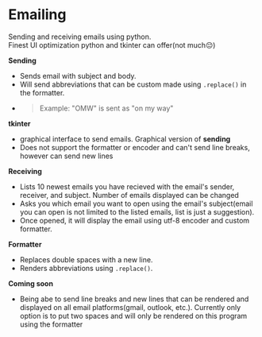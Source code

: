 # Emailing
Sending and receiving emails using python. 
<br>Finest UI optimization python and tkinter can offer(not much😔)



**Sending**<br>
* Sends email with subject and body.<br>
* Will send abbreviations that can be custom made using `.replace()` in the formatter. <br>
* > Example: "OMW" is sent as "on my way"

**tkinter**

* graphical interface to send emails. Graphical version of **sending**<br>
* Does not support the formatter or encoder and can't send line breaks, however can send new lines<br>

**Receiving**
<br>
* Lists 10 newest emails you have recieved with the email's sender, receiver, and subject. Number of emails displayed can be changed<br>
* Asks you which email you want to open using the email's subject(email you can open is not limited to the listed emails, list is just a suggestion).<br>
* Once opened, it will display the email using utf-8 encoder and custom formatter.

**Formatter**

* Replaces double spaces with a new line. 
* Renders abbreviations using  `.replace()`. 


**Coming soon**

* Being abe to send line breaks and new lines that can be rendered and displayed on all email platforms(gmail, outlook, etc.). Currently only option is to put two spaces and will only be rendered on this program using the formatter


